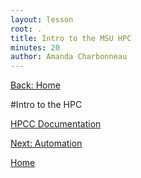 ```yaml
---
layout: lesson
root: .
title: Intro to the MSU HPC
minutes: 20
author: Amanda Charbonneau
---
```


[Back: Home](https://acharbonneau.github.io/2016-09-28-MSU/)


#Intro to the HPC

<a href="https://wiki.hpcc.msu.edu/display/hpccdocs/Documentation+and+User+Manual#DocumentationandUserManual-SystemAccess"> HPCC Documentation </a>

[Next: Automation](https://acharbonneau.github.io/2016-09-28-MSU/03-intro-to-ecoli-evo-experient.html)

[Home](https://acharbonneau.github.io/2016-09-28-MSU/)
